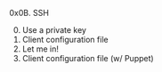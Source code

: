0x0B. SSH

0. Use a private key
2. Client configuration file
3. Let me in!
4. Client configuration file (w/ Puppet)
